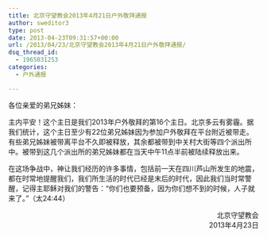 ```yaml
---
title: 北京守望教会2013年4月21日户外敬拜通报
author: sweditor3
type: post
date: 2013-04-23T09:31:57+00:00
url: /2013/04/23/北京守望教会2013年4月21日户外敬拜通报/
dsq_thread_id:
  - 1965031253
categories:
  - 户外通报

---
```

各位亲爱的弟兄姊妹：

主内平安！这个主日是我们2013年户外敬拜的第16个主日。北京多云有雾霾。据我们统计，这个主日至少有22位弟兄姊妹因为参加户外敬拜在平台附近被带走。有些弟兄姊妹被带离平台不久即被释放，其余都被带到中关村大街等四个派出所中。被带到这几个派出所的弟兄姊妹都在当天中午11点半前被陆续释放出来。

在这场争战中，神让我们经历的许多事情，包括前一天在四川芦山所发生的地震，都在时常地提醒我们，我们所生活的时代已经是末后的时代，因此我们当时常警醒，记得主耶稣对我们的警告：“你们也要预备，因为你们想不到的时候，人子就来了。”（太24:44）

<p style="text-align: right;">
  北京守望教会<br /> 2013年4月23日
</p>